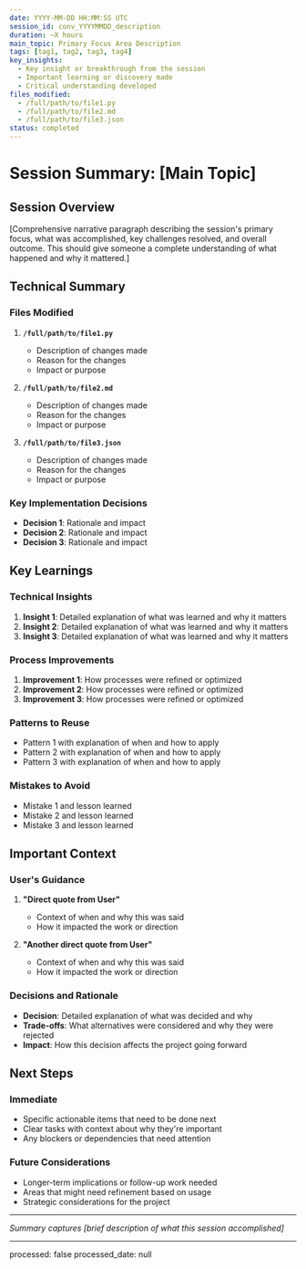 ```yaml
---
date: YYYY-MM-DD HH:MM:SS UTC
session_id: conv_YYYYMMDD_description
duration: ~X hours
main_topic: Primary Focus Area Description
tags: [tag1, tag2, tag3, tag4]
key_insights:
  - Key insight or breakthrough from the session
  - Important learning or discovery made
  - Critical understanding developed
files_modified:
  - /full/path/to/file1.py
  - /full/path/to/file2.md
  - /full/path/to/file3.json
status: completed
---
```


# Session Summary: [Main Topic]

## Session Overview

[Comprehensive narrative paragraph describing the session's primary focus, what
was accomplished, key challenges resolved, and overall outcome. This should give
someone a complete understanding of what happened and why it mattered.]

## Technical Summary

### Files Modified

1. **`/full/path/to/file1.py`**
   - Description of changes made
   - Reason for the changes
   - Impact or purpose

2. **`/full/path/to/file2.md`**
   - Description of changes made
   - Reason for the changes
   - Impact or purpose

3. **`/full/path/to/file3.json`**
   - Description of changes made
   - Reason for the changes
   - Impact or purpose

### Key Implementation Decisions

- **Decision 1**: Rationale and impact
- **Decision 2**: Rationale and impact
- **Decision 3**: Rationale and impact

## Key Learnings

### Technical Insights

1. **Insight 1**: Detailed explanation of what was learned and why it matters
2. **Insight 2**: Detailed explanation of what was learned and why it matters
3. **Insight 3**: Detailed explanation of what was learned and why it matters

### Process Improvements

1. **Improvement 1**: How processes were refined or optimized
2. **Improvement 2**: How processes were refined or optimized
3. **Improvement 3**: How processes were refined or optimized

### Patterns to Reuse

- Pattern 1 with explanation of when and how to apply
- Pattern 2 with explanation of when and how to apply
- Pattern 3 with explanation of when and how to apply

### Mistakes to Avoid

- Mistake 1 and lesson learned
- Mistake 2 and lesson learned
- Mistake 3 and lesson learned

## Important Context

### User's Guidance

1. **"Direct quote from User"**
   - Context of when and why this was said
   - How it impacted the work or direction

2. **"Another direct quote from User"**
   - Context of when and why this was said
   - How it impacted the work or direction

### Decisions and Rationale

- **Decision**: Detailed explanation of what was decided and why
- **Trade-offs**: What alternatives were considered and why they were rejected
- **Impact**: How this decision affects the project going forward

## Next Steps

### Immediate

- Specific actionable items that need to be done next
- Clear tasks with context about why they're important
- Any blockers or dependencies that need attention

### Future Considerations

- Longer-term implications or follow-up work needed
- Areas that might need refinement based on usage
- Strategic considerations for the project

---

_Summary captures [brief description of what this session accomplished]_

---

processed: false processed_date: null
